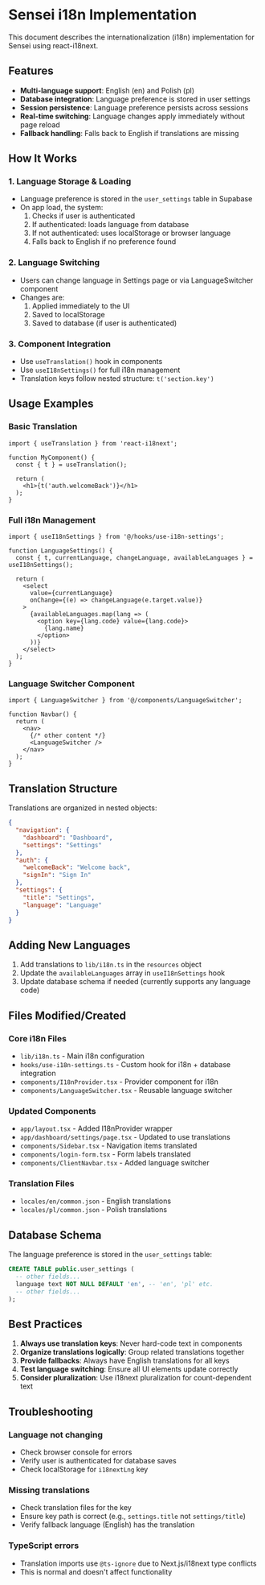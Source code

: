 # Sensei i18n Implementation

This document describes the internationalization (i18n) implementation for Sensei using react-i18next.

## Features

- **Multi-language support**: English (en) and Polish (pl)
- **Database integration**: Language preference is stored in user settings
- **Session persistence**: Language preference persists across sessions
- **Real-time switching**: Language changes apply immediately without page reload
- **Fallback handling**: Falls back to English if translations are missing

## How It Works

### 1. Language Storage & Loading
- Language preference is stored in the `user_settings` table in Supabase
- On app load, the system:
  1. Checks if user is authenticated
  2. If authenticated: loads language from database
  3. If not authenticated: uses localStorage or browser language
  4. Falls back to English if no preference found

### 2. Language Switching
- Users can change language in Settings page or via LanguageSwitcher component
- Changes are:
  1. Applied immediately to the UI
  2. Saved to localStorage
  3. Saved to database (if user is authenticated)

### 3. Component Integration
- Use `useTranslation()` hook in components
- Use `useI18nSettings()` for full i18n management
- Translation keys follow nested structure: `t('section.key')`

## Usage Examples

### Basic Translation
```tsx
import { useTranslation } from 'react-i18next';

function MyComponent() {
  const { t } = useTranslation();
  
  return (
    <h1>{t('auth.welcomeBack')}</h1>
  );
}
```

### Full i18n Management
```tsx
import { useI18nSettings } from '@/hooks/use-i18n-settings';

function LanguageSettings() {
  const { t, currentLanguage, changeLanguage, availableLanguages } = useI18nSettings();
  
  return (
    <select 
      value={currentLanguage}
      onChange={(e) => changeLanguage(e.target.value)}
    >
      {availableLanguages.map(lang => (
        <option key={lang.code} value={lang.code}>
          {lang.name}
        </option>
      ))}
    </select>
  );
}
```

### Language Switcher Component
```tsx
import { LanguageSwitcher } from '@/components/LanguageSwitcher';

function Navbar() {
  return (
    <nav>
      {/* other content */}
      <LanguageSwitcher />
    </nav>
  );
}
```

## Translation Structure

Translations are organized in nested objects:

```json
{
  "navigation": {
    "dashboard": "Dashboard",
    "settings": "Settings"
  },
  "auth": {
    "welcomeBack": "Welcome back",
    "signIn": "Sign In"
  },
  "settings": {
    "title": "Settings",
    "language": "Language"
  }
}
```

## Adding New Languages

1. Add translations to `lib/i18n.ts` in the `resources` object
2. Update the `availableLanguages` array in `useI18nSettings` hook
3. Update database schema if needed (currently supports any language code)

## Files Modified/Created

### Core i18n Files
- `lib/i18n.ts` - Main i18n configuration
- `hooks/use-i18n-settings.ts` - Custom hook for i18n + database integration
- `components/I18nProvider.tsx` - Provider component for i18n
- `components/LanguageSwitcher.tsx` - Reusable language switcher

### Updated Components
- `app/layout.tsx` - Added I18nProvider wrapper
- `app/dashboard/settings/page.tsx` - Updated to use translations
- `components/Sidebar.tsx` - Navigation items translated
- `components/login-form.tsx` - Form labels translated
- `components/ClientNavbar.tsx` - Added language switcher

### Translation Files
- `locales/en/common.json` - English translations
- `locales/pl/common.json` - Polish translations

## Database Schema

The language preference is stored in the `user_settings` table:

```sql
CREATE TABLE public.user_settings (
  -- other fields...
  language text NOT NULL DEFAULT 'en', -- 'en', 'pl' etc.
  -- other fields...
);
```

## Best Practices

1. **Always use translation keys**: Never hard-code text in components
2. **Organize translations logically**: Group related translations together
3. **Provide fallbacks**: Always have English translations for all keys
4. **Test language switching**: Ensure all UI elements update correctly
5. **Consider pluralization**: Use i18next pluralization for count-dependent text

## Troubleshooting

### Language not changing
- Check browser console for errors
- Verify user is authenticated for database saves
- Check localStorage for `i18nextLng` key

### Missing translations
- Check translation files for the key
- Ensure key path is correct (e.g., `settings.title` not `settings/title`)
- Verify fallback language (English) has the translation

### TypeScript errors
- Translation imports use `@ts-ignore` due to Next.js/i18next type conflicts
- This is normal and doesn't affect functionality
